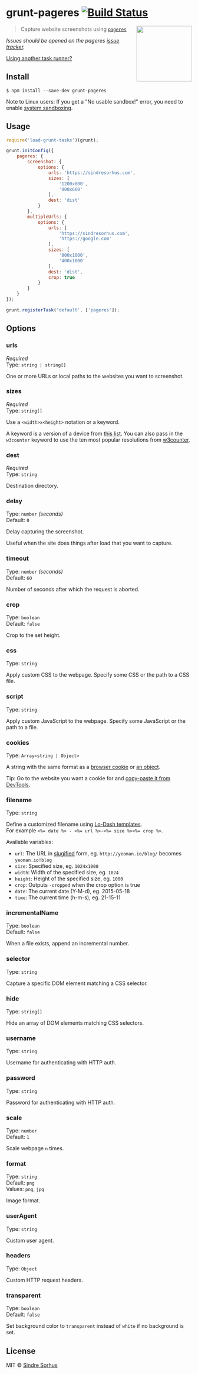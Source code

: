 # grunt-pageres [![Build Status](https://travis-ci.org/sindresorhus/grunt-pageres.svg?branch=master)](https://travis-ci.org/sindresorhus/grunt-pageres)

[<img src="https://github.com/sindresorhus/pageres/raw/master/media/logo.png" width="150" align="right">](https://github.com/sindresorhus/pageres)

> Capture website screenshots using [`pageres`](https://github.com/sindresorhus/pageres)

*Issues should be opened on the pageres [issue tracker](https://github.com/sindresorhus/pageres/issues).*

[Using another task runner?](https://github.com/sindresorhus/pageres#task-runners)


## Install

```
$ npm install --save-dev grunt-pageres
```

Note to Linux users: If you get a "No usable sandbox!" error, you need to enable [system sandboxing](https://github.com/GoogleChrome/puppeteer/blob/master/docs/troubleshooting.md#setting-up-chrome-linux-sandbox).


## Usage

```js
require('load-grunt-tasks')(grunt);

grunt.initConfig({
	pageres: {
		screenshot: {
			options: {
				urls: 'https://sindresorhus.com',
				sizes: [
					'1200x800',
					'800x600'
				],
				dest: 'dist'
			}
		},
		multipleUrls: {
			options: {
				urls: [
					'https://sindresorhus.com',
					'https://google.com'
				],
				sizes: [
					'800x1000',
					'400x1000'
				],
				dest: 'dist',
				crop: true
			}
		}
	}
});

grunt.registerTask('default', ['pageres']);
```


## Options

### urls

*Required*<br>
Type: `string | string[]`

One or more URLs or local paths to the websites you want to screenshot.

### sizes

*Required*<br>
Type: `string[]`

Use a `<width>x<height>` notation or a keyword.

A keyword is a version of a device from [this list](http://viewportsizes.com). You can also pass in the `w3counter` keyword to use the ten most popular resolutions from [w3counter](http://www.w3counter.com/globalstats.php).

### dest

*Required*<br>
Type: `string`

Destination directory.

### delay

Type: `number` *(seconds)*<br>
Default: `0`

Delay capturing the screenshot.

Useful when the site does things after load that you want to capture.

### timeout

Type: `number` *(seconds)*<br>
Default: `60`

Number of seconds after which the request is aborted.

### crop

Type: `boolean`<br>
Default: `false`

Crop to the set height.

### css

Type: `string`

Apply custom CSS to the webpage. Specify some CSS or the path to a CSS file.

### script

Type: `string`

Apply custom JavaScript to the webpage. Specify some JavaScript or the path to a file.

### cookies

Type: `Array<string | Object>`

A string with the same format as a [browser cookie](https://developer.mozilla.org/en-US/docs/Web/HTTP/Cookies) or [an object](https://github.com/GoogleChrome/puppeteer/blob/master/docs/api.md#pagesetcookiecookies).

Tip: Go to the website you want a cookie for and [copy-paste it from DevTools](https://stackoverflow.com/a/24961735/64949).

### filename

Type: `string`

Define a customized filename using [Lo-Dash templates](https://lodash.com/docs#template).<br>
For example `<%= date %> - <%= url %>-<%= size %><%= crop %>`.

Available variables:

- `url`: The URL in [slugified](https://github.com/sindresorhus/filenamify-url) form, eg. `http://yeoman.io/blog/` becomes `yeoman.io!blog`
- `size`: Specified size, eg. `1024x1000`
- `width`: Width of the specified size, eg. `1024`
- `height`: Height of the specified size, eg. `1000`
- `crop`: Outputs `-cropped` when the crop option is true
- `date`: The current date (Y-M-d), eg. 2015-05-18
- `time`: The current time (h-m-s), eg. 21-15-11

### incrementalName

Type: `boolean`<br>
Default: `false`

When a file exists, append an incremental number.

### selector

Type: `string`

Capture a specific DOM element matching a CSS selector.

### hide

Type: `string[]`

Hide an array of DOM elements matching CSS selectors.

### username

Type: `string`

Username for authenticating with HTTP auth.

### password

Type: `string`

Password for authenticating with HTTP auth.

### scale

Type: `number`<br>
Default: `1`

Scale webpage `n` times.

### format

Type: `string`<br>
Default: `png`<br>
Values: `png`, `jpg`

Image format.

### userAgent

Type: `string`

Custom user agent.

### headers

Type: `Object`

Custom HTTP request headers.

### transparent

Type: `boolean`<br>
Default: `false`

Set background color to `transparent` instead of `white` if no background is set.


## License

MIT © [Sindre Sorhus](https://sindresorhus.com)
